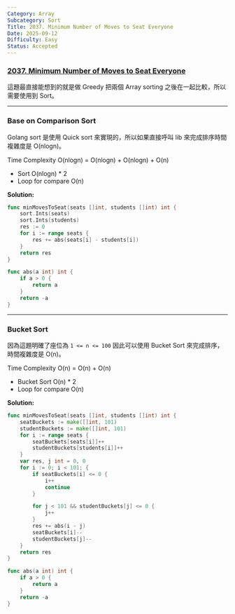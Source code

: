 ```yaml
---
Category: Array
Subcategory: Sort
Title: 2037. Minimum Number of Moves to Seat Everyone
Date: 2025-09-12
Difficulty: Easy
Status: Accepted
---
```

### [2037. Minimum Number of Moves to Seat Everyone]

這題最直接能想到的就是做 Greedy 把兩個 Array sorting 之後在一起比較，所以需要使用到 Sort。

---

### Base on Comparison Sort

Golang sort 是使用 Quick sort 來實現的，所以如果直接呼叫 lib 來完成排序時間複雜度是 O(nlogn)。

Time Complexity O(nlogn) = O(nlogn) + O(nlogn) + O(n)
-   Sort O(nlogn) * 2
-   Loop for compare O(n)

**Solution:**
```go
func minMovesToSeat(seats []int, students []int) int {
    sort.Ints(seats)
    sort.Ints(students)
    res := 0
    for i := range seats {
        res += abs(seats[i] - students[i])
    }
    return res
}

func abs(a int) int {
    if a > 0 {
        return a
    }
    return -a
}
```

---

### Bucket Sort

因為這題明確了座位為 `1 <= n <= 100` 因此可以使用 Bucket Sort 來完成排序，時間複雜度是 O(n)。

Time Complexity O(n) = O(n) + O(n)
-   Bucket Sort O(n) * 2
-   Loop for compare O(n)

**Solution:**
```go
func minMovesToSeat(seats []int, students []int) int {
    seatBuckets := make([]int, 101)
    studentBuckets := make([]int, 101)
    for i := range seats {
        seatBuckets[seats[i]]++
        studentBuckets[students[i]]++
    }
    var res, j int = 0, 0
    for i := 0; i < 101; {
        if seatBuckets[i] <= 0 {
            i++
            continue
        }

        for j < 101 && studentBuckets[j] <= 0 {
            j++
        }
        res += abs(i - j)
        seatBuckets[i]--
        studentBuckets[j]--
    }
    return res
}

func abs(a int) int {
    if a > 0 {
        return a
    }
    return -a
}
```

[2037. Minimum Number of Moves to Seat Everyone]: https://leetcode.com/problems/minimum-number-of-moves-to-seat-everyone